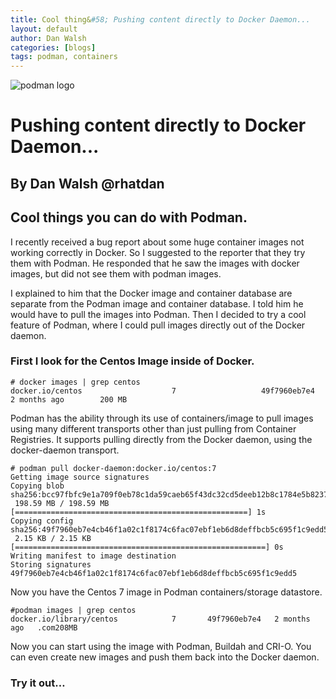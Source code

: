 ```yaml
---
title: Cool thing&#58; Pushing content directly to Docker Daemon...
layout: default
author: Dan Walsh
categories: [blogs]
tags: podman, containers
---
```


![podman logo](https://podman.io/images/podman.svg)

# Pushing content directly to Docker Daemon...
## By Dan Walsh @rhatdan

## Cool things you can do with Podman.

I recently received a bug report about some huge container images not working correctly in Docker.  So I suggested to the reporter that they try them with Podman.  He responded that he saw the images with docker images, but did not see them with podman images.

I explained to him that the Docker image and container database are separate from the Podman image and container database.  I told him he would have to pull the images into Podman.  Then I decided to try a cool feature of Podman, where I could pull images directly out of the Docker daemon.

### First I look for the Centos Image inside of Docker.
```
# docker images | grep centos
docker.io/centos                  	7               	49f7960eb7e4    	2 months ago    	200 MB
```
Podman has the ability through its use of containers/image to pull images using many different transports other than just pulling from Container Registries.  It supports pulling directly from the Docker daemon, using the docker-daemon transport.
```
# podman pull docker-daemon:docker.io/centos:7
Getting image source signatures
Copying blob sha256:bcc97fbfc9e1a709f0eb78c1da59caeb65f43dc32cd5deeb12b8c1784e5b8237
 198.59 MB / 198.59 MB [====================================================] 1s
Copying config sha256:49f7960eb7e4cb46f1a02c1f8174c6fac07ebf1eb6d8deffbcb5c695f1c9edd5
 2.15 KB / 2.15 KB [========================================================] 0s
Writing manifest to image destination
Storing signatures
49f7960eb7e4cb46f1a02c1f8174c6fac07ebf1eb6d8deffbcb5c695f1c9edd5
```

Now you have the Centos 7 image in Podman containers/storage datastore.

```
#podman images | grep centos
docker.io/library/centos        	7    	49f7960eb7e4   2 months ago   .com208MB
```
Now you can start using the image with Podman, Buildah and CRI-O.
You can even create new images and push them back into the Docker daemon.

### Try it out…

